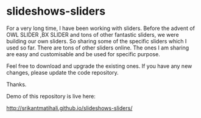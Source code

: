 # slideshows-sliders
For a very long time, I have been working with sliders. Before the advent of OWL SLIDER ,BX SLIDER and tons of other fantastic sliders, we were building our own sliders.  So sharing some of the specific sliders which I used so far. There are tons of other sliders online. The ones I am sharing are easy and customisable and be used for specific purpose.


Feel free to download and upgrade the existing ones. If you have any new changes, please update the code repository. 

Thanks.

Demo of this repository is live here: 

http://srikantmatihali.github.io/slideshows-sliders/
